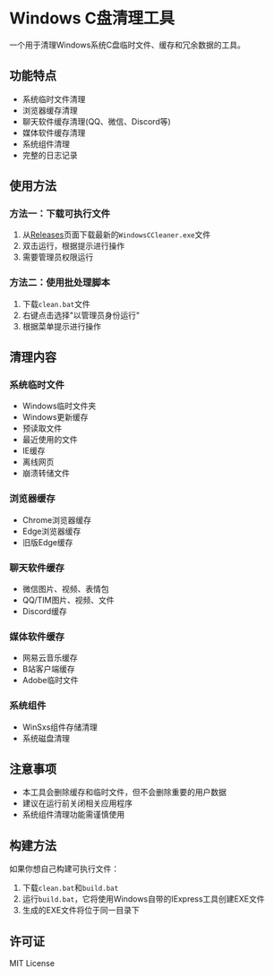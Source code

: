 # Windows C盘清理工具

一个用于清理Windows系统C盘临时文件、缓存和冗余数据的工具。

## 功能特点

- 系统临时文件清理
- 浏览器缓存清理
- 聊天软件缓存清理(QQ、微信、Discord等)
- 媒体软件缓存清理
- 系统组件清理
- 完整的日志记录

## 使用方法

### 方法一：下载可执行文件

1. 从[Releases](https://github.com/yourusername/windows-c-cleaner/releases)页面下载最新的`WindowsCCleaner.exe`文件
2. 双击运行，根据提示进行操作
3. 需要管理员权限运行

### 方法二：使用批处理脚本

1. 下载`clean.bat`文件
2. 右键点击选择"以管理员身份运行"
3. 根据菜单提示进行操作

## 清理内容

### 系统临时文件
- Windows临时文件夹
- Windows更新缓存
- 预读取文件
- 最近使用的文件
- IE缓存
- 离线网页
- 崩溃转储文件

### 浏览器缓存
- Chrome浏览器缓存
- Edge浏览器缓存
- 旧版Edge缓存

### 聊天软件缓存
- 微信图片、视频、表情包
- QQ/TIM图片、视频、文件
- Discord缓存

### 媒体软件缓存
- 网易云音乐缓存
- B站客户端缓存
- Adobe临时文件

### 系统组件
- WinSxs组件存储清理
- 系统磁盘清理

## 注意事项

- 本工具会删除缓存和临时文件，但不会删除重要的用户数据
- 建议在运行前关闭相关应用程序
- 系统组件清理功能需谨慎使用

## 构建方法

如果你想自己构建可执行文件：

1. 下载`clean.bat`和`build.bat`
2. 运行`build.bat`，它将使用Windows自带的IExpress工具创建EXE文件
3. 生成的EXE文件将位于同一目录下

## 许可证

MIT License 